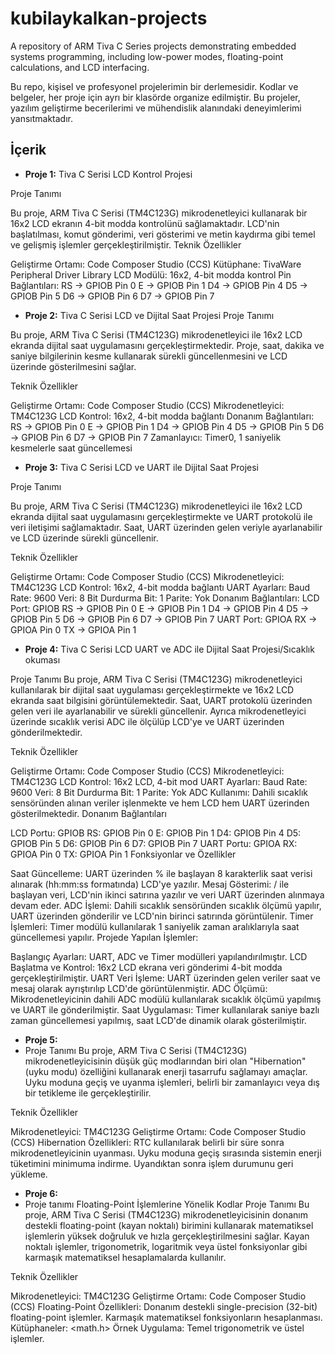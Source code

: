 # kubilaykalkan-projects
A repository of ARM Tiva C Series projects demonstrating embedded systems programming, including low-power modes, floating-point calculations, and LCD interfacing.

Bu repo, kişisel ve profesyonel projelerimin bir derlemesidir. Kodlar ve belgeler, her proje için ayrı bir klasörde organize edilmiştir. Bu projeler, yazılım geliştirme becerilerimi ve mühendislik alanındaki deneyimlerimi yansıtmaktadır.

## İçerik
- **Proje 1:** Tiva C Serisi LCD Kontrol Projesi

Proje Tanımı

Bu proje, ARM Tiva C Serisi (TM4C123G) mikrodenetleyici kullanarak bir 16x2 LCD ekranın 4-bit modda kontrolünü sağlamaktadır. LCD'nin başlatılması, komut gönderimi, veri gösterimi ve metin kaydırma gibi temel ve gelişmiş işlemler gerçekleştirilmiştir. 
Teknik Özellikler

Geliştirme Ortamı: Code Composer Studio (CCS)
Kütüphane: TivaWare Peripheral Driver Library
LCD Modülü: 16x2, 4-bit modda kontrol
Pin Bağlantıları:
RS -> GPIOB Pin 0
E -> GPIOB Pin 1
D4 -> GPIOB Pin 4
D5 -> GPIOB Pin 5
D6 -> GPIOB Pin 6
D7 -> GPIOB Pin 7


- **Proje 2:** Tiva C Serisi LCD ve Dijital Saat Projesi
Proje Tanımı

Bu proje, ARM Tiva C Serisi (TM4C123G) mikrodenetleyici ile 16x2 LCD ekranda dijital saat uygulamasını gerçekleştirmektedir. Proje, saat, dakika ve saniye bilgilerinin kesme kullanarak sürekli güncellenmesini ve LCD üzerinde gösterilmesini sağlar.

Teknik Özellikler

Geliştirme Ortamı: Code Composer Studio (CCS)
Mikrodenetleyici: TM4C123G
LCD Kontrol: 16x2, 4-bit modda bağlantı
Donanım Bağlantıları:
RS -> GPIOB Pin 0
E -> GPIOB Pin 1
D4 -> GPIOB Pin 4
D5 -> GPIOB Pin 5
D6 -> GPIOB Pin 6
D7 -> GPIOB Pin 7
Zamanlayıcı: Timer0, 1 saniyelik kesmelerle saat güncellemesi

- **Proje 3:** Tiva C Serisi LCD ve UART ile Dijital Saat Projesi

Proje Tanımı

Bu proje, ARM Tiva C Serisi (TM4C123G) mikrodenetleyici ile 16x2 LCD ekranda dijital saat uygulamasını gerçekleştirmekte ve UART protokolü ile veri iletişimi sağlamaktadır. Saat, UART üzerinden gelen veriyle ayarlanabilir ve LCD üzerinde sürekli güncellenir.

Teknik Özellikler

Geliştirme Ortamı: Code Composer Studio (CCS)
Mikrodenetleyici: TM4C123G
LCD Kontrol: 16x2, 4-bit modda bağlantı
UART Ayarları:
Baud Rate: 9600
Veri: 8 Bit
Durdurma Bit: 1
Parite: Yok
Donanım Bağlantıları:
LCD Port: GPIOB
RS -> GPIOB Pin 0
E -> GPIOB Pin 1
D4 -> GPIOB Pin 4
D5 -> GPIOB Pin 5
D6 -> GPIOB Pin 6
D7 -> GPIOB Pin 7
UART Port: GPIOA
RX -> GPIOA Pin 0
TX -> GPIOA Pin 1


- **Proje 4:** Tiva C Serisi LCD  UART ve ADC  ile Dijital Saat Projesi/Sıcaklık okuması 

Proje Tanımı
Bu proje, ARM Tiva C Serisi (TM4C123G) mikrodenetleyici kullanılarak bir dijital saat uygulaması gerçekleştirmekte ve 16x2 LCD ekranda saat bilgisini görüntülemektedir. Saat, UART protokolü üzerinden gelen veri ile ayarlanabilir ve sürekli güncellenir. Ayrıca mikrodenetleyici üzerinde sıcaklık verisi ADC ile ölçülüp LCD'ye ve UART üzerinden gönderilmektedir.

Teknik Özellikler

Geliştirme Ortamı: Code Composer Studio (CCS)
Mikrodenetleyici: TM4C123G
LCD Kontrol: 16x2 LCD, 4-bit mod
UART Ayarları:
Baud Rate: 9600
Veri: 8 Bit
Durdurma Bit: 1
Parite: Yok
ADC Kullanımı: Dahili sıcaklık sensöründen alınan veriler işlenmekte ve hem LCD hem UART üzerinden gösterilmektedir.
Donanım Bağlantıları

LCD Portu: GPIOB
RS: GPIOB Pin 0
E: GPIOB Pin 1
D4: GPIOB Pin 4
D5: GPIOB Pin 5
D6: GPIOB Pin 6
D7: GPIOB Pin 7
UART Portu: GPIOA
RX: GPIOA Pin 0
TX: GPIOA Pin 1
Fonksiyonlar ve Özellikler

Saat Güncelleme: UART üzerinden % ile başlayan 8 karakterlik saat verisi alınarak (hh:mm:ss formatında) LCD'ye yazılır.
Mesaj Gösterimi: / ile başlayan veri, LCD'nin ikinci satırına yazılır ve veri UART üzerinden alınmaya devam eder.
ADC İşlemi: Dahili sıcaklık sensöründen sıcaklık ölçümü yapılır, UART üzerinden gönderilir ve LCD'nin birinci satırında görüntülenir.
Timer İşlemleri: Timer modülü kullanılarak 1 saniyelik zaman aralıklarıyla saat güncellemesi yapılır.
Projede Yapılan İşlemler:

Başlangıç Ayarları: UART, ADC ve Timer modülleri yapılandırılmıştır.
LCD Başlatma ve Kontrol: 16x2 LCD ekrana veri gönderimi 4-bit modda gerçekleştirilmiştir.
UART Veri İşleme: UART üzerinden gelen veriler saat ve mesaj olarak ayrıştırılıp LCD'de görüntülenmiştir.
ADC Ölçümü: Mikrodenetleyicinin dahili ADC modülü kullanılarak sıcaklık ölçümü yapılmış ve UART ile gönderilmiştir.
Saat Uygulaması: Timer kullanılarak saniye bazlı zaman güncellemesi yapılmış, saat LCD'de dinamik olarak gösterilmiştir. 

- **Proje 5:**
- Proje Tanımı
Bu proje, ARM Tiva C Serisi (TM4C123G) mikrodenetleyicisinin düşük güç modlarından biri olan "Hibernation" (uyku modu) özelliğini kullanarak enerji tasarrufu sağlamayı amaçlar. Uyku moduna geçiş ve uyanma işlemleri, belirli bir zamanlayıcı veya dış bir tetikleme ile gerçekleştirilir.

Teknik Özellikler

Mikrodenetleyici: TM4C123G
Geliştirme Ortamı: Code Composer Studio (CCS)
Hibernation Özellikleri:
RTC kullanılarak belirli bir süre sonra mikrodenetleyicinin uyanması.
Uyku moduna geçiş sırasında sistemin enerji tüketimini minimuma indirme.
Uyandıktan sonra işlem durumunu geri yükleme.

- **Proje 6:**
- Proje tanımı Floating-Point İşlemlerine Yönelik Kodlar
Proje Tanımı
Bu proje, ARM Tiva C Serisi (TM4C123G) mikrodenetleyicisinin donanım destekli floating-point (kayan noktalı) birimini kullanarak matematiksel işlemlerin yüksek doğruluk ve hızla gerçekleştirilmesini sağlar. Kayan noktalı işlemler, trigonometrik, logaritmik veya üstel fonksiyonlar gibi karmaşık matematiksel hesaplamalarda kullanılır.

Teknik Özellikler

Mikrodenetleyici: TM4C123G
Geliştirme Ortamı: Code Composer Studio (CCS)
Floating-Point Özellikleri:
Donanım destekli single-precision (32-bit) floating-point işlemler.
Karmaşık matematiksel fonksiyonların hesaplanması.
Kütüphaneler: <math.h>
Örnek Uygulama: Temel trigonometrik ve üstel işlemler.





